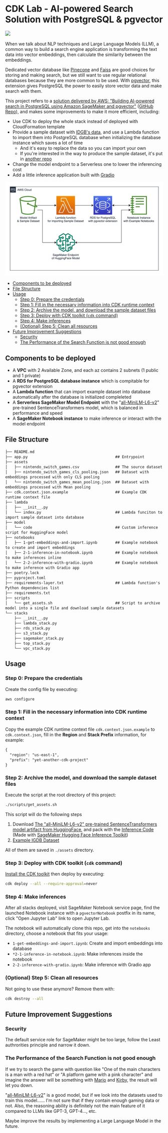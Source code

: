 # CDK Lab - AI-powered Search Solution with PostgreSQL & pgvector<!-- omit from toc -->

![](.screenshot.jpg)

When we talk about NLP techniques and Large Language Models (LLM), a common way to build a search engine application is transforming the text data into vector embeddings, then calculate the similarity between the embeddings. 

Dedicated vector database like [Pinecone](https://www.pinecone.io) and [Faiss](https://github.com/facebookresearch/faiss) are good choices for storing and making search, but we still want to use regular relational databases because they are more common to be used. With [pgvector](https://github.com/pgvector/pgvector), this extension gives PostgreSQL the power to easily store vector data and make search with them.

This project refers to a [solution delivered by AWS: "Building AI-powered search in PostgreSQL using Amazon SageMaker and pgvector"](https://aws.amazon.com/blogs/database/building-ai-powered-search-in-postgresql-using-amazon-sagemaker-and-pgvector/) ([GitHub Repo](https://github.com/aws-samples/rds-postgresql-pgvector)), and makes some improvements to make it more efficient, including:

* Use CDK to deploy the whole stack instead of deployed with CloudFormation template
* Provide a sample dataset with [IDGB's data](https://www.igdb.com), and use a Lambda function to import them into PostgreSQL database when initializing the database instance which saves a lot of time
  * And it's easy to replace the data so you can import your own
  * If you're interested in the way to produce the sample dataset, it's put in [another repo](https://github.com/VioletVivirand/igdb-data-demo)
* Change the model endpoint to a Serverless one to lower the inferencing cost
* Add a little inference application built with [Gradio](https://www.gradio.app)

![](./diagram.jpg)

- [Components to be deployed](#components-to-be-deployed)
- [File Structure](#file-structure)
- [Usage](#usage)
  - [Step 0: Prepare the credentials](#step-0-prepare-the-credentials)
  - [Step 1: Fill in the necessary information into CDK runtime context](#step-1-fill-in-the-necessary-information-into-cdk-runtime-context)
  - [Step 2: Archive the model, and download the sample dataset files](#step-2-archive-the-model-and-download-the-sample-dataset-files)
  - [Step 3: Deploy with CDK toolkit (`cdk` command)](#step-3-deploy-with-cdk-toolkit-cdk-command)
  - [Step 4: Make inferences](#step-4-make-inferences)
  - [(Optional) Step 5: Clean all resources](#optional-step-5-clean-all-resources)
- [Future Improvement Suggestions](#future-improvement-suggestions)
  - [Security](#security)
  - [The Performance of the Search Function is not good enough](#the-performance-of-the-search-function-is-not-good-enough)


## Components to be deployed

* A **VPC** with 2 Available Zone, and each az contains 2 subnets (1 public and 1 private)
* A **RDS for PostgreSQL database instance** which is compitable for pgvector extension
* A **Lambda function** that can import example dataset into database automatically after the database is initialized compleleted
* A **Serverless SageMaker Model Endpoint** with the "[all-MiniLM-L6-v2](https://huggingface.co/sentence-transformers/all-MiniLM-L6-v2)" pre-trained SentenceTransformers model, which is balanced in performance and speed
* A **SageMaker Notebook instance** to make inference or interact with the model endpoint

## File Structure

```
├── README.md
├── app.py                                       ## Entrypoint
├── assets
│   ├── nintendo_switch_games.csv                ## The source dataset
│   ├── nintendo_switch_games_cls_pooling.json   ## Dataset with embeddings processed with only CLS pooling
│   └── nintendo_switch_games_mean_pooling.json  ## Dataset with embeddings processed with Mean pooling
├── cdk.context.json.example                     ## Example CDK runtime context file
├── lambda
│   ├── __init__.py
│   └── index.py                                 ## Lambda funciton to import sample dataset into database
├── model
│   └── code                                     ## Custom inference script for HuggingFace model
├── notebooks
│   ├── 1-get-embeddings-and-import.ipynb        ## Example notebook to create and import embeddings
│   ├── 2-1-inference-in-notebook.ipynb          ## Example notebook to make inferences inline
│   └── 2-2-inference-with-gradio.ipynb          ## Example notebook to make inference with Gradio app
├── poetry.lock
├── pyproject.toml
├── requirements-layer.txt                       ## Lambda function's Python dependencies list
├── requirements.txt
├── scripts
│   └── get_assets.sh                            ## Script to archive model into a single file and download sample datasets
└── stacks
    ├── __init__.py
    ├── lambda_stack.py
    ├── rds_stack.py
    ├── s3_stack.py
    ├── sagemaker_stack.py
    ├── top_stack.py
    └── vpc_stack.py
```

## Usage

### Step 0: Prepare the credentials

Create the config file by executing:

```bash
aws configure
```

### Step 1: Fill in the necessary information into CDK runtime context

Copy the example CDK runtime context file `cdk.context.json.example` to `cdk.context.json`, fill in the **Region** and **Stack Prefix** information, for example:

```
{
  "region": "us-east-1",
  "prefix": "yet-another-cdk-project"
}
```

### Step 2: Archive the model, and download the sample dataset files

Execute the script at the root directory of this project:

```bash
./scripts/get_assets.sh
```

This script will do the following steps

1. Download [The "all-MiniLM-L6-v2" pre-trained SentenceTransformers model artifact from HuggingFace](https://huggingface.co/sentence-transformers/all-MiniLM-L6-v2), and pack with the [Inference Code](https://github.com/huggingface/notebooks/blob/main/sagemaker/17_custom_inference_script/sagemaker-notebook.ipynb) (Made with [SageMaker Hugging Face Inference Toolkit](https://github.com/aws/sagemaker-huggingface-inference-toolkit))
2. [Example IGDB Dataset](https://github.com/VioletVivirand/igdb-data-examples)

All of them are saved in `./assets` directory.

### Step 3: Deploy with CDK toolkit (`cdk` command)

[Install the CDK toolkit](https://docs.aws.amazon.com/cdk/v2/guide/cli.html) then deploy by executing:

```bash
cdk deploy --all --require-approval=never
```

### Step 4: Make inferences

After all stacks deployed, visit SageMaker Notebook service page, find the launched Notebook instance with a `pgvectorNotebook` postfix in its name, click "Open Jupyter Lab" link to open Jupyter Lab.

The notebook will automatically clone this repo, get into the `notebooks` directory, choose a notebook that fits your usage:

* `1-get-embeddings-and-import.ipynb`: Create and import embeddings into database
* `*2-1-inference-in-notebook.ipynb`: Make inferences inside the notebook
* `2-2-inference-with-gradio.ipynb`: Make inference with Gradio app

### (Optional) Step 5: Clean all resources

Not going to use these anymore? Remove them with:

```bash
cdk destroy --all
```

## Future Improvement Suggestions

### Security

The default service role for SageMaker might be too large, follow the Least authrorities principle and narrow it down.

### The Performance of the Search Function is not good enough

If we try to search the game with question like "One of the main characters is a man with a red hat" or "A platform game with a pink character" and imagine the answer will be something with [Mario](https://en.wikipedia.org/wiki/Mario) and [Kirby](https://en.wikipedia.org/wiki/Kirby_(character)), the result will let you down.

"[all-MiniLM-L6-v2](https://huggingface.co/sentence-transformers/all-MiniLM-L6-v2)" is a good model, but if we look into the datasets used to train this model...... I'm not sure that if they contain enough gaming data or not. Also, the reasoning ability is definitely not the main feature of it compared to LLMs like GPT-3, GPT-4..., etc.

Maybe improve the results by implementing a Large Language Model in the future.

